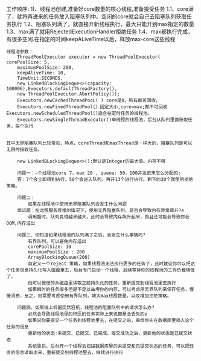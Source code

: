 工作顺序:
1)、线程池创建,准备好core数量的核心线程,准备接受任务
1.1、core满了，就将再进来的任务放入阻塞队列中。空闲的core就会自己去阻塞队列获取任务执行
1.2、阻塞队列满了，就直接开新线程执行，最大只能开到max指定的数量
1.3、max满了就用RejectedExecutionHandler拒绝任务
1.4、max都执行完成，有很多空闲.在指定的时间keepALiveTime以后，释放max-core这些线程

    线程池参数：
        ThreadPoolExecutor executor = new ThreadPoolExecutor( corePoolSize: 5,
        maximumPoolSize: 200,
        keepAliveTime: 10,
        TimeUnit.SECONDS,
        new LinkedBlockingDeque<>(capacity: 100006),Executors.defaultThreadFactory(),
        new ThreadPoolExecutor.AbortPolicy());
        Executors.newCachedThreadPooL( ) core是0，所有都可回收。
        Executors.newFixedThreadPool(）固定大小,core=max;都不可回收Executors.newScheduledThreadPool()适合在定时任务的线程池。
        Executors.newSingleThreadExecutor()单线程的线程池，后台从队列里面获取任务，挨个执行


    其中无界阻塞队列比较常见，特点，coreThread和maxThread是一样大的，阻塞队列是可以无限的接收任务。

        new LinkedBLockingDeque<>():默认是Integer的最大值。内存不够

        问题一：—个线程池core 7，max 20 , queue: 50，100并发进来怎么分配的;
        答：7个会立即得到执行，50个会进入队列，再开13个进行执行。剩下的30个就使用拒绝策略。

        问题二：
            如果在线程池中使用无界阻塞队列会发生什么问题
        面试题︰在远程服务异常的情况下，使用无界阻塞队列，是否会导致内存异常飙升?e
            调用超时，队列变得越来越大，此时会导致内存飙升起来，而且还可能会导致你会OOM,内存溢出

        问题三、你知道如果线程池的队列满了之后，会发生什么事情吗?
            有界队列，可以避免内存溢出
            corePoolSize: 10
            maximumPoolSize : 200 
            ArrayBlockingQueue(200) 
            自定义一个reject 策略，如果线程池无法执行更多的任务了，此时建议你可以把这个任务信息持久化写入磁盘里去，后台专门启动一个线程，后续等待你的线程池的工作负载降低了，
            他可以慢慢的从磁盘里读取之前持久化的任务，重新提交到线程池里去执行
            如果瞬时的任务很多但是不足以击垮你的内存，可以考虑用无界队列来保存任务，慢慢消费，反之，则需要考虑使用有界队列，增大max线程数量，以及增加拒绝策略。
        
        问题四、如果线上机器突然宕机，线程池的阻塞队列中的请求怎么办?
            必然会导致线程池里的积压的任务实际上来说都是会丢失的e
            如果说你要提交一个任务到线程池里去，在提交之前，麻烦你先在数据库里插入这个任务的信息
            更新他的状态∶未提交、已提交、已完成。提交成功之后，更新他的状态是已提交状态
            系统重启，后台开一个线程去扫描数据库里的未提交和已提交状态的任务，可以把任务的信息读取出来，重新提交到线程池里去，继续进行执行
